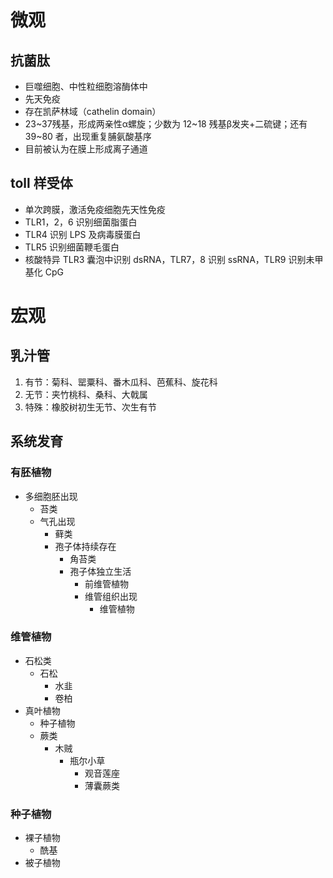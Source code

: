 # 微观
## 抗菌肽
- 巨噬细胞、中性粒细胞溶酶体中
- 先天免疫
- 存在凯萨林域（cathelin domain）
- 23~37残基，形成两亲性α螺旋；少数为 12~18 残基β发夹+二硫键；还有 39~80 者，出现重复脯氨酸基序
- 目前被认为在膜上形成离子通道
## toll 样受体
- 单次跨膜，激活免疫细胞先天性免疫
- TLR1，2，6 识别细菌脂蛋白
- TLR4 识别 LPS 及病毒膜蛋白
- TLR5 识别细菌鞭毛蛋白
- 核酸特异 TLR3 囊泡中识别 dsRNA，TLR7，8 识别 ssRNA，TLR9 识别未甲基化 CpG
# 宏观
## 乳汁管
1. 有节：菊科、罂粟科、番木瓜科、芭蕉科、旋花科
2. 无节：夹竹桃科、桑科、大戟属
3. 特殊：橡胶树初生无节、次生有节
## 系统发育
### 有胚植物
- 多细胞胚出现
	- 苔类
	- 气孔出现
		- 藓类
		- 孢子体持续存在
			- 角苔类
			- 孢子体独立生活
				- 前维管植物
				- 维管组织出现
					- 维管植物
### 维管植物
- 石松类
	- 石松
		- 水韭
		- 卷柏
- 真叶植物
	- 种子植物
	- 蕨类
		- 木贼
			- 瓶尔小草
				- 观音莲座
				- 薄囊蕨类
### 种子植物
- 裸子植物
	- 酰基
- 被子植物